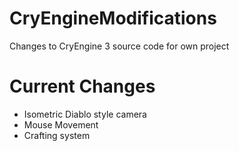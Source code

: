 # CryEngineModifications
Changes to CryEngine 3 source code for own project

# Current Changes

- Isometric Diablo style camera
- Mouse Movement
- Crafting system
